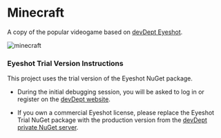 # Minecraft
A copy of the popular videogame based on [devDept Eyeshot](http://www.devdept.com/products).

![minecraft](https://github.com/user-attachments/assets/7b78a047-6404-4094-af56-c26872db7537)

### Eyeshot Trial Version Instructions

This project uses the trial version of the Eyeshot NuGet package.
* During the initial debugging session, you will be asked to log in or register on the [devDept website](http://www.devdept.com "devDept website").

* If you own a commercial Eyeshot license, please replace the Eyeshot Trial NuGet package with the production version from the [devDept private NuGet server](http://nuget.devdept.com. " devDept private NuGet server").

